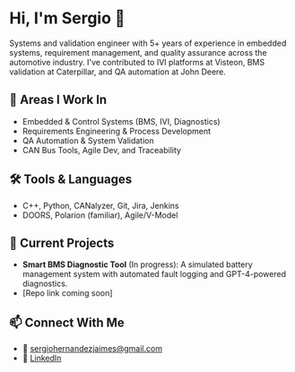 # Hi, I'm Sergio 👋

Systems and validation engineer with 5+ years of experience in embedded systems, requirement management, and quality assurance across the automotive industry. I've contributed to IVI platforms at Visteon, BMS validation at Caterpillar, and QA automation at John Deere.

## 🚗 Areas I Work In

* Embedded & Control Systems (BMS, IVI, Diagnostics)
* Requirements Engineering & Process Development
* QA Automation & System Validation
* CAN Bus Tools, Agile Dev, and Traceability

## 🛠️ Tools & Languages

* C++, Python, CANalyzer, Git, Jira, Jenkins
* DOORS, Polarion (familiar), Agile/V-Model

## 🔧 Current Projects

* **Smart BMS Diagnostic Tool** (In progress): A simulated battery management system with automated fault logging and GPT-4-powered diagnostics.
* \[Repo link coming soon]

## 📫 Connect With Me

* 📧 [sergiohernandezjaimes@gmail.com](mailto:sergiohernandezjaimes@gmail.com)
* 💼 [LinkedIn](https://www.linkedin.com/in/sergio-hernandez-1948b0159)
